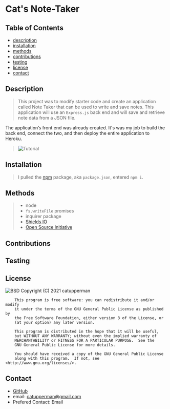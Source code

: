 # Cat's Note-Taker
## Table of Contents
* [description](#description)
* [installation](#installation)
* [methods](#methods)
* [contributions](#contributions)
* [testing](#testing)
* [license](#license)
* [contact](#contact)


## Description
> This project was to modify starter code and create an application called Note Taker that can be used to write and save notes. This application will use an ```Express.js```  back end and will save and retrieve note data from a JSON file.

The application’s front end was already created. It's was my job to build the back end, connect the two, and then deploy the entire application to Heroku.

>![Tutorial](./images/README.gif)
## Installation
> I pulled the [npm](https://www.npmjs.com/) package, aka ```package.json```, entered ```npm i```.
## Methods
> * node 
> * ```fs.writeFile```  promises 
> * inquirer package 
> * [Shields IO](https://shields.io/category/license) 
> * [Open Source Initiative](https://opensource.org/licenses/BSD-3-Clause) 
## Contributions
>
## Testing
> 
## License
![BSD](https://img.shields.io/badge/License-GPL-blue)
Copyright (C) 2021 catupperman

        This program is free software: you can redistribute it and/or modify
        it under the terms of the GNU General Public License as published by
        the Free Software Foundation, either version 3 of the License, or
        (at your option) any later version.
        
        This program is distributed in the hope that it will be useful,
        but WITHOUT ANY WARRANTY; without even the implied warranty of
        MERCHANTABILITY or FITNESS FOR A PARTICULAR PURPOSE.  See the
        GNU General Public License for more details.
        
        You should have received a copy of the GNU General Public License
        along with this program.  If not, see <http://www.gnu.org/licenses/>.
## Contact
* [GitHub](github.com/catupperman)
* email:  catupperman@gmail.com
* Prefered Contact: Email